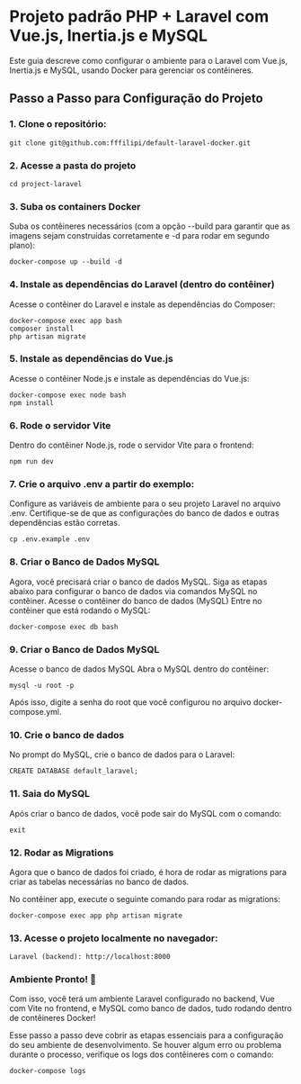 # Projeto padrão PHP + Laravel com Vue.js, Inertia.js e MySQL

Este guia descreve como configurar o ambiente para o Laravel com Vue.js, Inertia.js e MySQL, usando Docker para gerenciar os contêineres.

## Passo a Passo para Configuração do Projeto

### **1. Clone o repositório:**

```
git clone git@github.com:fffilipi/default-laravel-docker.git
```

### **2. Acesse a pasta do projeto**

```
cd project-laravel
```

### **3. Suba os containers Docker**

Suba os contêineres necessários (com a opção --build para garantir que as imagens sejam construídas corretamente e -d para rodar em segundo plano):

```
docker-compose up --build -d
```

### **4. Instale as dependências do Laravel (dentro do contêiner)**
Acesse o contêiner do Laravel e instale as dependências do Composer:

```
docker-compose exec app bash
composer install
php artisan migrate
```

### **5. Instale as dependências do Vue.js**
Acesse o contêiner Node.js e instale as dependências do Vue.js:

```
docker-compose exec node bash
npm install
```

### **6. Rode o servidor Vite**
Dentro do contêiner Node.js, rode o servidor Vite para o frontend:

```
npm run dev
```

### **7. Crie o arquivo .env a partir do exemplo:**
Configure as variáveis de ambiente para o seu projeto Laravel no arquivo .env. Certifique-se de que as configurações do banco de dados e outras dependências estão corretas.

```
cp .env.example .env
```

### **8. Criar o Banco de Dados MySQL**
Agora, você precisará criar o banco de dados MySQL. Siga as etapas abaixo para configurar o banco de dados via comandos MySQL no contêiner.
Acesse o contêiner do banco de dados (MySQL)
Entre no contêiner que está rodando o MySQL:

```
docker-compose exec db bash
```
### **9. Criar o Banco de Dados MySQL**
Acesse o banco de dados MySQL
Abra o MySQL dentro do contêiner:

```
mysql -u root -p
```

Após isso, digite a senha do root que você configurou no arquivo docker-compose.yml.

### **10. Crie o banco de dados**
No prompt do MySQL, crie o banco de dados para o Laravel:

```
CREATE DATABASE default_laravel;
```

### **11. Saia do MySQL**
Após criar o banco de dados, você pode sair do MySQL com o comando:

```
exit
```

### **12. Rodar as Migrations**
Agora que o banco de dados foi criado, é hora de rodar as migrations para criar as tabelas necessárias no banco de dados.

No contêiner app, execute o seguinte comando para rodar as migrations:

```
docker-compose exec app php artisan migrate
```

### **13. Acesse o projeto localmente no navegador:**

    Laravel (backend): http://localhost:8000

### **Ambiente Pronto! 🚀**
Com isso, você terá um ambiente Laravel configurado no backend, Vue com Vite no frontend, e MySQL como banco de dados, tudo rodando dentro de contêineres Docker!

Esse passo a passo deve cobrir as etapas essenciais para a configuração do seu ambiente de desenvolvimento. Se houver algum erro ou problema durante o processo, verifique os logs dos contêineres com o comando:

```
docker-compose logs
```
